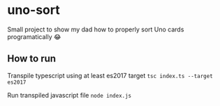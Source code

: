 # uno-sort
Small project to show my dad how to properly sort Uno cards programatically 😂

## How to run
Transpile typescript using at least es2017 target
```tsc index.ts --target es2017```

Run transpiled javascript file 
```node index.js```
